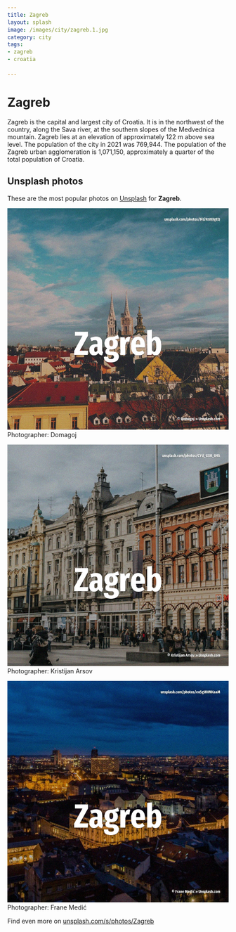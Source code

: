 ```yaml
---
title: Zagreb
layout: splash
image: /images/city/zagreb.1.jpg
category: city
tags:
- zagreb
- croatia

---
```

# Zagreb

Zagreb  is the capital and largest city of Croatia.
It is in the northwest of the country, along the Sava river, at the southern slopes of the 
Medvednica mountain.
Zagreb lies at an elevation of approximately 122 m  above sea level.
The population of the city in 2021 was 769,944.
The population of the Zagreb urban agglomeration is 1,071,150, approximately a quarter of the total 
population of Croatia.

 
## Unsplash photos
These are the most popular photos on [Unsplash](https://unsplash.com) for **Zagreb**.
 
![Zagreb](/images/city/zagreb.1.jpg)
Photographer:  Domagoj
 
![Zagreb](/images/city/zagreb.2.jpg)
Photographer:  Kristijan Arsov
 
![Zagreb](/images/city/zagreb.3.jpg)
Photographer:  Frane Medić
 
Find even more on [unsplash.com/s/photos/Zagreb](https://unsplash.com/s/photos/Zagreb)
 
